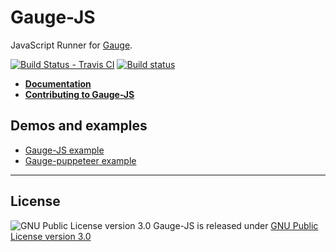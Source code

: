 # Gauge-JS
JavaScript Runner for [Gauge](http://www.getgauge.io).

[![Build Status - Travis CI](https://travis-ci.org/getgauge-contrib/gauge-js.svg?branch=master)](https://travis-ci.org/getgauge-contrib/gauge-js)
[![Build status](https://ci.appveyor.com/api/projects/status/03ns713oa1riioyt?svg=true)](https://ci.appveyor.com/project/getgauge-contrib/gauge-js)

- [**Documentation**](https://getgauge-contrib.github.io/gauge-js)
- [**Contributing to Gauge-JS**](CONTRIBUTING.md)

## Demos and examples

- [Gauge-JS example](examples)
- [Gauge-puppeteer example](https://github.com/getgauge/gauge-repository/tree/master/templates/js_puppeteer)

---

## License

![GNU Public License version 3.0](http://www.gnu.org/graphics/gplv3-127x51.png)
Gauge-JS is released under [GNU Public License version 3.0](http://www.gnu.org/licenses/gpl-3.0.txt)
